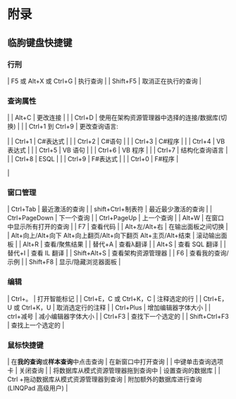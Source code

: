 # 附录

## 临朐键盘快捷键

### 行刑

| F5 或 Alt+X 或 Ctrl+G | 执行查询 |
| Shift+F5 | 取消正在执行的查询 |

### 查询属性

|  | Alt+C | 更改连接 |
|  | Ctrl+D | 使用在架构资源管理器中选择的连接/数据库(切换) |
|  | Ctrl+1 到 Ctrl+9 | 更改查询语言:

&#124;  &#124; Ctrl+1 &#124; C#表达式 &#124;
&#124;  &#124; Ctrl+2 &#124; C#语句 &#124;
&#124;  &#124; Ctrl+3 &#124; C#程序 &#124;
&#124;  &#124; Ctrl+4 &#124; VB 表达式 &#124;
&#124;  &#124; Ctrl+5 &#124; VB 语句 &#124;
&#124;  &#124; Ctrl+6 &#124; VB 程序 &#124;
&#124;  &#124; Ctrl+7 &#124; 结构化查询语言 &#124;
&#124;  &#124; Ctrl+8 &#124; ESQL &#124;
&#124;  &#124; Ctrl+9 &#124; F#表达式 &#124;
&#124;  &#124; Ctrl+0 &#124; F#程序 &#124;

 |

### 窗口管理

| Ctrl+Tab | 最近激活的查询 |
| shift+Ctrl+制表符 | 最近最少激活的查询 |
| Ctrl+PageDown | 下一个查询 |
| Ctrl+PageUp | 上一个查询 |
| Alt+W | 在窗口中显示所有打开的查询 |
| F7 | 查看代码 |
| Alt+左/Alt+右 | 在输出面板之间切换 |
| Alt+向上/Alt+向下
Alt+向上翻页/Alt+向下翻页
Alt+主页/Alt+结束 | 滚动输出面板 |
| Alt+R | 查看/聚焦结果 |
| 替代+A | 查看λ翻译 |
| Alt+S | 查看 SQL 翻译 |
| 替代+I | 查看 IL 翻译 |
| Shift+Alt+S | 查看架构资源管理器 |
| F6 | 查看我的查询/示例 |
| Shift+F8 | 显示/隐藏浏览器面板 |

### 编辑

| Ctrl+。 | 打开智能标记 |
| Ctrl+E，C 或 Ctrl+K，C | 注释选定的行 |
| Ctrl+E，U 或 Ctrl+K，U | 取消选定行的注释 |
| Ctrl+Plus | 增加编辑器字体大小 |
| ctrl+减号 | 减小编辑器字体大小 |
| Ctrl+F3 | 查找下一个选定的 |
| Shift+Ctrl+F3 | 查找上一个选定的 |

### 鼠标快捷键

| 在**我的查询**或**样本查询**中点击查询 | 在新窗口中打开查询 |
| 中键单击查询选项卡 | 关闭查询 |
| 将数据库从模式资源管理器拖到查询中 | 设置查询的数据库 |
| Ctrl +拖动数据库从模式资源管理器到查询 | 附加额外的数据库进行查询(LINQPad 高级用户) |